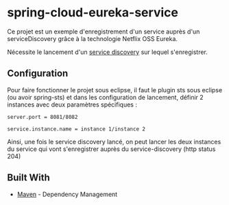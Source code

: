 # spring-cloud-eureka-service

Ce projet est un exemple d'enregistrement d'un service auprès d'un serviceDiscovery grâce à la technologie Netflix OSS Eureka.

Nécessite le lancement d'un [service discovery](https://github.com/Nutrimetic/Spring-cloud-eureka-serviceDiscovery) sur lequel s'enregistrer.

## Configuration

Pour faire fonctionner le projet sous eclipse, il faut le plugin sts sous eclipse (ou avoir spring-sts) et dans les configuration de lancement, définir 2 instances avec deux paramètres spécifiques :
```
server.port = 8081/8082

service.instance.name = instance 1/instance 2
```

Ainsi, une fois le service discovery lancé, on peut lancer les deux instances du service qui vont s'enregistrer auprès du service-discovery (http status 204)

## Built With

* [Maven](https://maven.apache.org/) - Dependency Management
